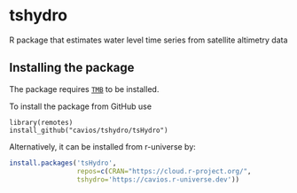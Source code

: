 # tshydro
R package that estimates water level time series from satellite altimetry data

## Installing the package

The package requires [`TMB`](http://www.tmb-project.org) to be installed.

To install the package from GitHub use

```
library(remotes)
install_github("cavios/tshydro/tsHydro")
```
Alternatively, it can be installed from r-universe by:
```R
install.packages('tsHydro',
                 repos=c(CRAN="https://cloud.r-project.org/",
		         tshydro='https://cavios.r-universe.dev'))
```







